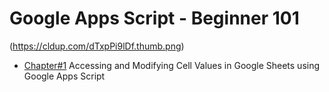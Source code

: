 # Google Apps Script - Beginner 101


(https://cldup.com/dTxpPi9lDf.thumb.png)


- [Chapter#1](Chapter%231.md) Accessing and Modifying Cell Values in Google Sheets using Google Apps Script